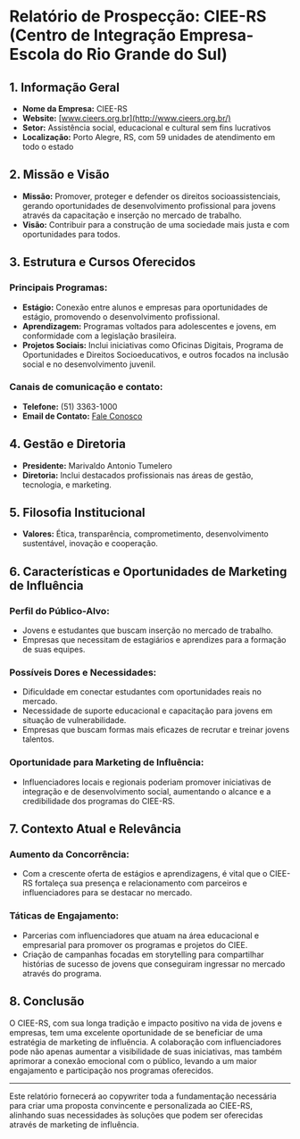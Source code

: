 # Relatório de Prospecção: CIEE-RS (Centro de Integração Empresa-Escola do Rio Grande do Sul)

## 1. Informação Geral
- **Nome da Empresa:** CIEE-RS
- **Website:** [www.cieers.org.br](http://www.cieers.org.br/)
- **Setor:** Assistência social, educacional e cultural sem fins lucrativos
- **Localização:** Porto Alegre, RS, com 59 unidades de atendimento em todo o estado

## 2. Missão e Visão
- **Missão:** Promover, proteger e defender os direitos socioassistenciais, gerando oportunidades de desenvolvimento profissional para jovens através da capacitação e inserção no mercado de trabalho.
- **Visão:** Contribuir para a construção de uma sociedade mais justa e com oportunidades para todos.

## 3. Estrutura e Cursos Oferecidos
### Principais Programas:
- **Estágio:** Conexão entre alunos e empresas para oportunidades de estágio, promovendo o desenvolvimento profissional.
- **Aprendizagem:** Programas voltados para adolescentes e jovens, em conformidade com a legislação brasileira.
- **Projetos Sociais:** Inclui iniciativas como Oficinas Digitais, Programa de Oportunidades e Direitos Socioeducativos, e outros focados na inclusão social e no desenvolvimento juvenil.

### Canais de comunicação e contato:
- **Telefone:** (51) 3363-1000
- **Email de Contato:** [Fale Conosco](http://www.cieers.org.br/contato)

## 4. Gestão e Diretoria
- **Presidente:** Marivaldo Antonio Tumelero
- **Diretoria:** Inclui destacados profissionais nas áreas de gestão, tecnologia, e marketing.

## 5. Filosofia Institucional
- **Valores:** Ética, transparência, comprometimento, desenvolvimento sustentável, inovação e cooperação.

## 6. Características e Oportunidades de Marketing de Influência
### Perfil do Público-Alvo:
- Jovens e estudantes que buscam inserção no mercado de trabalho.
- Empresas que necessitam de estagiários e aprendizes para a formação de suas equipes.

### Possíveis Dores e Necessidades:
- Dificuldade em conectar estudantes com oportunidades reais no mercado.
- Necessidade de suporte educacional e capacitação para jovens em situação de vulnerabilidade.
- Empresas que buscam formas mais eficazes de recrutar e treinar jovens talentos.

### Oportunidade para Marketing de Influência:
- Influenciadores locais e regionais poderiam promover iniciativas de integração e de desenvolvimento social, aumentando o alcance e a credibilidade dos programas do CIEE-RS.

## 7. Contexto Atual e Relevância
### Aumento da Concorrência:
- Com a crescente oferta de estágios e aprendizagens, é vital que o CIEE-RS fortaleça sua presença e relacionamento com parceiros e influenciadores para se destacar no mercado.

### Táticas de Engajamento:
- Parcerias com influenciadores que atuam na área educacional e empresarial para promover os programas e projetos do CIEE.
- Criação de campanhas focadas em  storytelling para compartilhar histórias de sucesso de jovens que conseguiram ingressar no mercado através do programa.

## 8. Conclusão
O CIEE-RS, com sua longa tradição e impacto positivo na vida de jovens e empresas, tem uma excelente oportunidade de se beneficiar de uma estratégia de marketing de influência. A colaboração com influenciadores pode não apenas aumentar a visibilidade de suas iniciativas, mas também aprimorar a conexão emocional com o público, levando a um maior engajamento e participação nos programas oferecidos.

--- 

Este relatório fornecerá ao copywriter toda a fundamentação necessária para criar uma proposta convincente e personalizada ao CIEE-RS, alinhando suas necessidades às soluções que podem ser oferecidas através de marketing de influência.